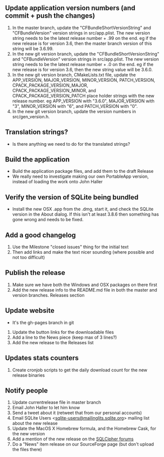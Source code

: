 ## Update application version numbers (and commit + push the changes)

1. In the master branch, update the "CFBundleShortVersionString" and "CFBundleVersion" version strings in src/app.plist.  The new version string needs to be the latest release number + .99 on the end.  eg if the new release is for version 3.6, then the master branch version of this string will be 3.6.99.
2. In the new git version branch, update the "CFBundleShortVersionString" and "CFBundleVersion" version strings in src/app.plist.  The new version string needs to be the latest release number + .0 on the end.  eg if the new release is for version 3.6, then the new string value will be 3.6.0.
3. In the new git version branch, CMakeLists.txt file, update the APP_VERSION, MAJOR_VERSION, MINOR_VERSION, PATCH_VERSION, CPACK_PACKAGE_VERSION_MAJOR, CPACK_PACKAGE_VERSION_MINOR, and CPACK_PACKAGE_VERSION_PATCH place holder strings with the new release number.  eg APP_VERSION with "3.6.0", MAJOR_VERSION with "3", MINOR_VERSION with "6", and PATCH_VERSION with "0".
4. In the new git version branch, update the version numbers in src/gen_version.h.

## Translation strings?

* Is there anything we need to do for the translated strings?

## Build the application

* Build the application package files, and add them to the draft Release
* We really need to investigate making our own PortableApp version, instead of loading the work onto John Haller

## Verify the version of SQLite being bundled

* Install the new OSX .app from the .dmg, start it, and check the SQLite version in the About dialog.  If this isn't at least 3.8.6 then something has gone wrong and needs to be fixed.

## Add a good changelog

1. Use the Milestone "closed issues" thing for the initial text
2. Then add links and make the text nicer sounding (where possible and not too difficult)

## Publish the release

1. Make sure we have both the Windows and OSX packages on there first
2. Add the new release info to the README.md file in both the master and version branches.  Releases section

## Update website

* It's the gh-pages branch in git
1. Update the button links for the downloadable files
2. Add a line to the News piece (keep max of 3 lines?)
3. Add the new release to the Releases list

## Updates stats counters

1. Create cronjob scripts to get the daily download count for the new release binaries

## Notify people

1. Update currentrelease file in master branch
2. Email John Haller to let him know
3. Send a tweet about it (retweet that from our personal accounts)
4. Email SQLite Users &lt;sqlite-users@mailinglits.sqlite.org&gt; mailing list about the new release
5. Update the MacOS X Homebrew formula, and the Homebrew Cask, for the new version
6. Add a mention of the new release on the [SQLCipher forums](https://discuss.zetetic.net/c/sqlcipher)
7. Do a "News" item release on our SourceForge page (but don't upload the files there)
